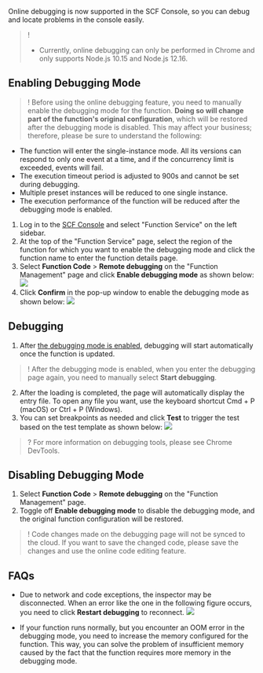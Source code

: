 Online debugging is now supported in the SCF Console, so you can debug and locate problems in the console easily.

>! 
>
>- Currently, online debugging can only be performed in Chrome and only supports Node.js 10.15 and Node.js 12.16.




## Enabling Debugging Mode<span id="start"></span>
>! Before using the online debugging feature, you need to manually enable the debugging mode for the function. **Doing so will change part of the function's original configuration**, which will be restored after the debugging mode is disabled. This may affect your business; therefore, please be sure to understand the following:
- The function will enter the single-instance mode. All its versions can respond to only one event at a time, and if the concurrency limit is exceeded, events will fail.
- The execution timeout period is adjusted to 900s and cannot be set during debugging.
- Multiple preset instances will be reduced to one single instance.
- The execution performance of the function will be reduced after the debugging mode is enabled.
>
1. Log in to the [SCF Console](https://console.cloud.tencent.com/scf/index?rid=1) and select "Function Service" on the left sidebar.
2. At the top of the "Function Service" page, select the region of the function for which you want to enable the debugging mode and click the function name to enter the function details page.
3. Select **Function Code** > **Remote debugging** on the "Function Management" page and click **Enable debugging mode** as shown below:
![](https://main.qcloudimg.com/raw/9607ad81287c1cb3596081a2b9922541.png)
4. Click **Confirm** in the pop-up window to enable the debugging mode as shown below:
![](https://main.qcloudimg.com/raw/5e829b7342b08e0e6ad46361972e8da8.png)

## Debugging
1. After [the debugging mode is enabled](#start), debugging will start automatically once the function is updated.
>! After the debugging mode is enabled, when you enter the debugging page again, you need to manually select **Start debugging**.
>
2. After the loading is completed, the page will automatically display the entry file. To open any file you want, use the keyboard shortcut Cmd + P (macOS) or Ctrl + P (Windows).
3. You can set breakpoints as needed and click **Test** to trigger the test based on the test template as shown below:
![](https://main.qcloudimg.com/raw/b85044fd875e4b6d7782aaf414577003.png)
>? For more information on debugging tools, please see Chrome DevTools.


## Disabling Debugging Mode
1. Select **Function Code** > **Remote debugging** on the "Function Management" page.
2. Toggle off **Enable debugging mode** to disable the debugging mode, and the original function configuration will be restored.
>! Code changes made on the debugging page will not be synced to the cloud. If you want to save the changed code, please save the changes and use the online code editing feature.
>


## FAQs 


- Due to network and code exceptions, the inspector may be disconnected. When an error like the one in the following figure occurs, you need to click **Restart debugging** to reconnect.
![](https://main.qcloudimg.com/raw/1157d6b7ffd5ceae0b7e0485438a66c7.png)

- If your function runs normally, but you encounter an OOM error in the debugging mode, you need to increase the memory configured for the function. This way, you can solve the problem of insufficient memory caused by the fact that the function requires more memory in the debugging mode.




